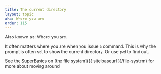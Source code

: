```yaml
---
title: The current directory
layout: topic
aka: Where you are
order: 115
---
```


Also known as: Where you are.

It often matters where you are when you issue a command. This is why the 
prompt is often set to show the current directory. Or use `pwd` to find out.

See the SuperBasics on  [the file system]({{ site.baseurl }}/file-system) for more about moving around.
